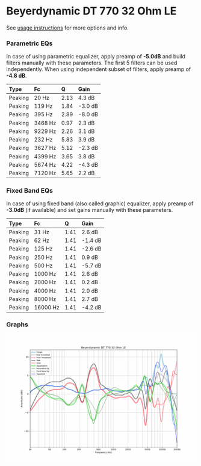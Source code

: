 # Beyerdynamic DT 770 32 Ohm LE
See [usage instructions](https://github.com/jaakkopasanen/AutoEq#usage) for more options and info.

### Parametric EQs
In case of using parametric equalizer, apply preamp of **-5.0dB** and build filters manually
with these parameters. The first 5 filters can be used independently.
When using independent subset of filters, apply preamp of **-4.8 dB**.

| Type    | Fc      |    Q | Gain    |
|:--------|:--------|:-----|:--------|
| Peaking | 20 Hz   | 2.13 | 4.3 dB  |
| Peaking | 119 Hz  | 1.84 | -3.0 dB |
| Peaking | 395 Hz  | 2.89 | -8.0 dB |
| Peaking | 3468 Hz | 0.97 | 2.3 dB  |
| Peaking | 9229 Hz | 2.26 | 3.1 dB  |
| Peaking | 232 Hz  | 5.83 | 3.9 dB  |
| Peaking | 3627 Hz | 5.12 | -2.3 dB |
| Peaking | 4399 Hz | 3.65 | 3.8 dB  |
| Peaking | 5674 Hz | 4.22 | -4.3 dB |
| Peaking | 7120 Hz | 5.65 | 2.2 dB  |

### Fixed Band EQs
In case of using fixed band (also called graphic) equalizer, apply preamp of **-3.0dB**
(if available) and set gains manually with these parameters.

| Type    | Fc       |    Q | Gain    |
|:--------|:---------|:-----|:--------|
| Peaking | 31 Hz    | 1.41 | 2.6 dB  |
| Peaking | 62 Hz    | 1.41 | -1.4 dB |
| Peaking | 125 Hz   | 1.41 | -2.6 dB |
| Peaking | 250 Hz   | 1.41 | 0.9 dB  |
| Peaking | 500 Hz   | 1.41 | -5.7 dB |
| Peaking | 1000 Hz  | 1.41 | 2.6 dB  |
| Peaking | 2000 Hz  | 1.41 | 0.2 dB  |
| Peaking | 4000 Hz  | 1.41 | 2.0 dB  |
| Peaking | 8000 Hz  | 1.41 | 2.7 dB  |
| Peaking | 16000 Hz | 1.41 | -4.2 dB |

### Graphs
![](./Beyerdynamic%20DT%20770%2032%20Ohm%20LE.png)